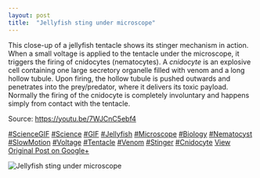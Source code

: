 ```yaml
---
layout: post
title:  "Jellyfish sting under microscope"
---
```


This close-up of a jellyfish tentacle shows its stinger mechanism in action. When a small voltage is applied to the tentacle under the microscope, it triggers the firing of cnidocytes (nematocytes). A _cnidocyte_ is an explosive cell containing one large secretory organelle filled with venom and a long hollow tubule. Upon firing, the hollow tubule is pushed outwards and penetrates into the prey/predator, where it delivers its toxic payload. Normally the firing of the cnidocyte is completely involuntary and happens simply from contact with the tentacle.  
  
Source: <https://youtu.be/7WJCnC5ebf4>  
  
[#ScienceGIF](https://plus.google.com/s/%23ScienceGIF/posts) [#Science](https://plus.google.com/s/%23Science/posts) [#GIF](https://plus.google.com/s/%23GIF/posts) [#Jellyfish](https://plus.google.com/s/%23Jellyfish/posts) [#Microscope](https://plus.google.com/s/%23Microscope/posts) [#Biology](https://plus.google.com/s/%23Biology/posts) [#Nematocyst](https://plus.google.com/s/%23Nematocyst/posts) [#SlowMotion](https://plus.google.com/s/%23SlowMotion/posts) [#Voltage](https://plus.google.com/s/%23Voltage/posts) [#Tentacle](https://plus.google.com/s/%23Tentacle/posts) [#Venom](https://plus.google.com/s/%23Venom/posts) [#Stinger](https://plus.google.com/s/%23Stinger/posts) [#Cnidocyte](https://plus.google.com/s/%23Cnidocyte/posts)
[View Original Post on Google+](https://plus.google.com/+ColinSullender/posts/Tpujq6XtVsF)

![Jellyfish sting under microscope](/assets/img/2015-09-16-Jellyfish-sting-under-microscope.gif)
